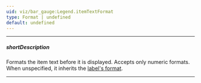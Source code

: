 ```yaml
---
uid: viz/bar_gauge:Legend.itemTextFormat
type: Format | undefined
default: undefined
---
```

---
##### shortDescription
Formats the item text before it is displayed. Accepts only numeric formats. When unspecified, it inherits the [label's format](/api-reference/10%20UI%20Components/dxBarGauge/1%20Configuration/label/format.md '/Documentation/ApiReference/UI_Components/dxBarGauge/Configuration/label/#format').

---
<!--
See the [format](/api-reference/50%20Common/Object%20Structures/format '/Documentation/ApiReference/Common/Object_Structures/Format/') section for more information on the accepted values.
-->